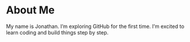 # About Me
My name is Jonathan. I’m exploring GitHub for the first time. I’m excited to learn coding and build things step by step.
